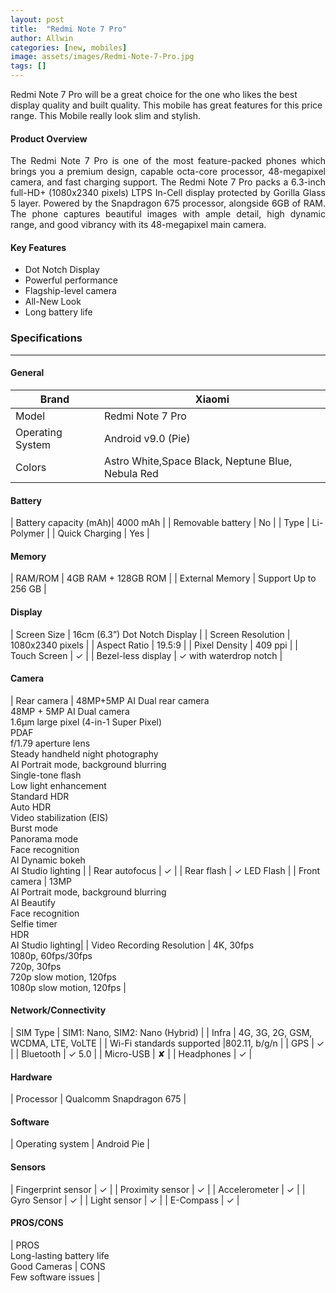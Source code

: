 ```yaml
---
layout: post
title:  "Redmi Note 7 Pro"
author: Allwin
categories: [new, mobiles]
image: assets/images/Redmi-Note-7-Pro.jpg
tags: []
---
```

Redmi Note 7 Pro will be a great choice for the one who likes the best display quality and built quality. This mobile has great features for this price range. This Mobile really look slim and stylish.

#### Product Overview

<p style="text-align:justify">The Redmi Note 7 Pro is one of the most feature-packed phones which brings you a premium design, capable octa-core processor, 48-megapixel camera, and fast charging support. The Redmi Note 7 Pro packs a 6.3-inch full-HD+ (1080x2340 pixels) LTPS In-Cell display protected by Gorilla Glass 5 layer. Powered by the Snapdragon 675 processor, alongside 6GB of RAM. The phone captures beautiful images with ample detail, high dynamic range, and good vibrancy with its 48-megapixel main camera. </p>

#### Key Features

* Dot Notch Display
* Powerful performance
* Flagship-level camera
* All-New Look
* Long battery life


### Specifications
---
#### General

| Brand | Xiaomi |
| ----------- | ----------- |
| Model | Redmi Note 7 Pro |
| Operating System | Android v9.0 (Pie) |
| Colors | Astro White,Space Black, Neptune Blue, Nebula Red |

#### Battery
| Battery capacity (mAh)| 4000 mAh |
| Removable battery | No |
| Type | Li-Polymer |
| Quick Charging | Yes |

#### Memory

| RAM/ROM | 4GB RAM + 128GB ROM |
| External Memory | Support Up to 256 GB |

#### Display

| Screen Size |  16cm (6.3”) Dot Notch Display |
| Screen Resolution	| 1080x2340 pixels |
| Aspect Ratio | 19.5:9 |
| Pixel Density | 409 ppi |
| Touch Screen | ✓ |
| Bezel-less display | ✓  with waterdrop notch |
	          			          
#### Camera

| Rear camera | 
48MP+5MP AI Dual rear camera<br>
48MP + 5MP AI Dual camera<br>
1.6μm large pixel (4-in-1 Super Pixel)<br>
PDAF<br>
f/1.79 aperture lens<br>
Steady handheld night photography<br>
AI Portrait mode, background blurring<br>
Single-tone flash<br>
Low light enhancement<br>
Standard HDR<br>
Auto HDR<br>
Video stabilization (EIS)<br>
Burst mode<br>
Panorama mode<br>
Face recognition<br>
AI Dynamic bokeh<br>
AI Studio lighting |
| Rear autofocus | ✓ |
| Rear flash | ✓ LED Flash |
| Front camera | 13MP <br>
AI Portrait mode, background blurring<br>
AI Beautify<br>
Face recognition<br>
Selfie timer<br>
HDR<br>
AI Studio lighting|
| Video Recording Resolution | 
4K, 30fps<br>
1080p, 60fps/30fps<br>
720p, 30fps<br>
720p slow motion, 120fps<br>
1080p slow motion, 120fps |


#### Network/Connectivity

| SIM Type | SIM1: Nano, SIM2: Nano (Hybrid) |
| Infra | 4G, 3G, 2G, GSM, WCDMA, LTE, VoLTE |
| Wi-Fi standards supported |802.11, b/g/n |
| GPS | ✓ |
| Bluetooth | ✓ 5.0 |
| Micro-USB |  ✘ |
| Headphones | ✓ |


#### Hardware

| Processor | Qualcomm Snapdragon 675 |

#### Software

| Operating system | Android Pie |

#### Sensors

| Fingerprint sensor | ✓ |
| Proximity sensor | ✓ |
| Accelerometer | ✓ |
| Gyro Sensor | ✓ |
| Light sensor | ✓ |
| E-Compass | ✓ |

#### PROS/CONS

| PROS <br> Long-lasting battery life <br>
Good Cameras
| CONS <br> Few software issues |
